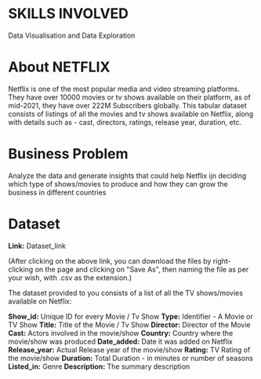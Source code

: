 # SKILLS INVOLVED

Data Visualisation and Data Exploration

# About NETFLIX

Netflix is one of the most popular media and video streaming platforms. They have over 10000 movies or tv shows available on their platform, as of mid-2021, they have over 222M Subscribers globally. This tabular dataset consists of listings of all the movies and tv shows available on Netflix, along with details such as - cast, directors, ratings, release year, duration, etc.

# Business Problem

Analyze the data and generate insights that could help Netflix ijn deciding which type of shows/movies to produce and how they can grow the business in different countries

# Dataset

**Link:** Dataset_link

(After clicking on the above link, you can download the files by right-clicking on the page and clicking on "Save As", then naming the file as per your wish, with .csv as the extension.)

The dataset provided to you consists of a list of all the TV shows/movies available on Netflix:

**Show_id:** Unique ID for every Movie / Tv Show
**Type:** Identifier - A Movie or TV Show
**Title:** Title of the Movie / Tv Show
**Director:** Director of the Movie
**Cast:** Actors involved in the movie/show
**Country:** Country where the movie/show was produced
**Date_added:** Date it was added on Netflix
**Release_year:** Actual Release year of the movie/show
**Rating:** TV Rating of the movie/show
**Duration:** Total Duration - in minutes or number of seasons
**Listed_in:** Genre
**Description:** The summary description


